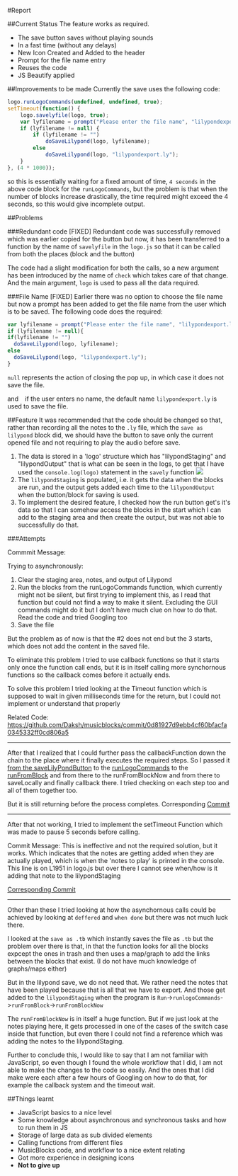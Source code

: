 #Report

##Current Status
The feature works as required.

* The save button saves without playing sounds
* In a fast time (without any delays)
* New Icon Created and Added to the header
* Prompt for the file name entry
* Reuses the code
* JS Beautify applied

##Improvements to be made
Currently the save uses the following code:
```javascript
logo.runLogoCommands(undefined, undefined, true);
setTimeout(function() {
    logo.savelyfile(logo, true);
    var lyfilename = prompt("Please enter the file name", "lilypondexport.ly");
    if (lyfilename != null) {
        if (lyfilename != "")
            doSaveLilypond(logo, lyfilename);
        else
            doSaveLilypond(logo, "lilypondexport.ly");
    }
}, (4 * 1000));
```
so this is essentially waiting for a fixed amount of time, `4 seconds` in the above code block for the `runLogoCommands`, but the problem is that when the number of blocks increase drastically, the time required might exceed the 4 seconds, so this would give incomplete output.

##Problems

###Redundant code [FIXED]
Redundant code was successfully removed which was earlier copied for the button but now, it has been transferred to a function by the name of `savelyfile` in the `logo.js` so that it can be called from both the places (block and the button)

The code had a slight modification for both the calls, so a new argument has been introduced by the name of `check` which takes care of that change. And the main argument, `logo` is used to pass all the data required.

###File Name [FIXED]
Earlier there was no option to choose the file name but now a prompt has been added to get the file name from the user which is to be saved.
The following code does the required:
```javascript
var lyfilename = prompt("Please enter the file name", "lilypondexport.ly");
if (lyfilename != null){
if(lyfilename != "")
  doSaveLilypond(logo, lyfilename);
else
  doSaveLilypond(logo, "lilypondexport.ly");
}
```
`null` represents the action of closing the pop up, in which case it does not save the file.

and ` ` if the user enters no name, the default name `lilypondexport.ly` is used to save the file.

##Feature
It was recommended that the code should be changed so that, rather than recording all the notes to the `.ly` file, which the `save as lilypond` block did, we should have the button to save only the current opened file and not requiring to play the audio before save.

1. The data is stored in a 'logo' structure which has "lilypondStaging" and "lilypondOutput" that is what can be seen in the logs, to get that I have used the `console.log(logo)` statement in the `savely` function
 <img src="\images\1.png"></img>
2. The `lilypondStaging` is populated, i.e. it gets the data when the blocks are run, and the output gets added each time to the `lilypondOutput` when the button/block for saving is used. 
3. To implement the desired feature, I checked how the run button get's it's data so that I can somehow access the blocks in the start which I can add to the staging area and then create the output, but was not able to successfully do that. 

###Attempts

Commmit Message: 

Trying to asynchronously:
1. Clear the staging area, notes, and output of Lilypond
2. Run the blocks from the runLogoCommands function, which currently might not be silent, but first trying to implement this, as I read that function but could not find a way to make it silent. Excluding the GUI commands might do it but I don't have much clue on how to do that. Read the code and tried Googling too
3. Save the file

But the problem as of now is that the #2 does not end but the 3 starts, which does not add the content in the saved file.

To eliminate this problem I tried to use callback functions so that it starts only once the function call ends, but it is in itself calling more synchornous functions so the callback comes before it actually ends.

To solve this problem I tried looking at the Timeout function which is supposed to wait in given milliseconds time for the return, but I could not implement or understand that properly

Related Code: https://github.com/Daksh/musicblocks/commit/0d81927d9ebb4cf60bfacfa0345332ff0cd806a5

------

After that I realized that I could further pass the callbackFunction down the chain to the place where it finally executes the required steps. So I passed it [from the saveLilyPondButton](https://github.com/Daksh/musicblocks/blob/bc847f3a24fd3695325a3ada83de64f1c56e7725/js/activity.js#L317) to the [runLogoCommands](https://github.com/Daksh/musicblocks/blob/bc847f3a24fd3695325a3ada83de64f1c56e7725/js/logo.js#L442) to  the [runFromBlock](https://github.com/Daksh/musicblocks/blob/bc847f3a24fd3695325a3ada83de64f1c56e7725/js/logo.js#L593) and from there to the runFromBlockNow and from there to saveLocally and finally callback there. I tried checking on each step too and all of them together too. 

But it is still returning before the process completes.
Corresponding [Commit](https://github.com/Daksh/musicblocks/commit/bc847f3a24fd3695325a3ada83de64f1c56e7725)

--------

After that not working, I tried to implement the setTimeout Function which was made to pause 5 seconds before calling.

Commit Message: This is ineffective and not the required solution, but it works. Which indicates that the notes are getting added when they are actually played, which is when the 'notes to play' is printed in the console. This line is on L1951 in logo.js but over there I cannot see when/how is it adding that note to the lilypondStaging

[Corresponding Commit](https://github.com/Daksh/musicblocks/commit/d09044e75cb5ad52bb65d829670d9a694009596b)

--------

Other than these I tried looking at how the asynchornous calls could be achieved by looking at `deffered` and `when done` but there was not much luck there.

I looked at the `save as .tb` which instantly saves the file as `.tb` but the problem over there is that, in that the function looks for all the blocks expcept the ones in trash and then uses a map/graph to add the links between the blocks that exist. (I do not have much knowledge of graphs/maps either)

But in the lilypond save, we do not need that. We rather need the notes that have been played because that is all that we have to export. And those get added to the `lilypondStaging` when the program is `Run`->`runlogoCommands`->`runFromBlock`->`runFromBlockNow` 

The `runFromBlockNow` is in itself a huge function. But if we just look at the notes playing here, it gets processed in one of the cases of the switch case inside that function, but even there I could not find a reference which was adding the notes to the lilypondStaging.

Further to conclude this, I would like to say that I am not familiar with JavaScript, so even though I found the whole workflow that I did, I am not able to make the changes to the code so easily. And the ones that I did make were each after a few hours of Googling on how to do that, for example the callback system and the timeout wait.

##Things learnt
* JavaScript basics to a nice level
* Some knowledge about asynchronous and synchronous tasks and how to run them in JS
* Storage of large data as sub divided elements
* Calling functions from different files
* MusicBlocks code, and workflow to a nice extent relating
* Got more experience in designing icons
* **Not to give up**
